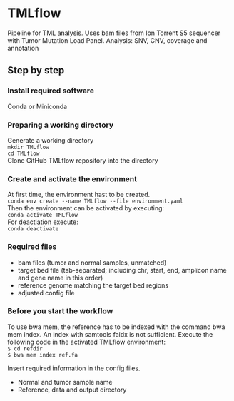 # TMLflow
Pipeline for TML analysis.
 Uses bam files from Ion Torrent S5 sequencer with Tumor Mutation Load Panel.
 Analysis: SNV, CNV, coverage and annotation 

## Step by step
### Install required software
Conda or Miniconda

### Preparing a working directory
Generate a working directory  
`mkdir TMLflow`  
`cd TMLflow`  
Clone GitHub TMLflow repository into the directory  

### Create and activate the environment
At first time, the environment hast to be created.  
`conda env create --name TMLflow --file environment.yaml`  
Then the environment can be activated by executing:  
`conda activate TMLflow`  
For deactiation execute:  
`conda deactivate`  

### Required files
- bam files (tumor and normal samples, unmatched)
- target bed file (tab-separated; including chr, start, end, amplicon name and gene name in this order)
- reference genome matching the target bed regions
- adjusted config file 

### Before you start the workflow
To use bwa mem, the reference has to be indexed with the command bwa mem index. An index with samtools faidx is not sufficient.
Execute the following code in the activated TMLflow environment:  
`$ cd refdir`   
`$ bwa mem index ref.fa`

Insert required information in the config files.  
- Normal and tumor sample name 
- Reference, data and output directory
